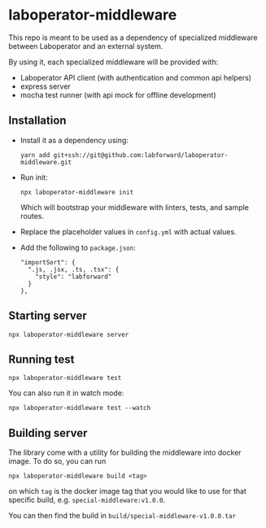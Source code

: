 # laboperator-middleware

This repo is meant to be used as a dependency of specialized middleware between Laboperator and an external system.

By using it, each specialized middleware will be provided with:

- Laboperator API client (with authentication and common api helpers)
- express server
- mocha test runner (with api mock for offline development)

## Installation

- Install it as a dependency using:

  ```
  yarn add git+ssh://git@github.com:labforward/laboperator-middleware.git
  ```

- Run init:

  ```
  npx laboperator-middleware init
  ```

  Which will bootstrap your middleware with linters, tests, and sample routes.

- Replace the placeholder values in `config.yml` with actual values.
- Add the following to `package.json`:

  ```
  "importSort": {
    ".js, .jsx, .ts, .tsx": {
      "style": "labforward"
    }
  },
  ```

## Starting server

```
npx laboperator-middleware server
```

## Running test

```
npx laboperator-middleware test
```

You can also run it in watch mode:

```
npx laboperator-middleware test --watch
```

## Building server

The library come with a utility for building the middleware into docker image. To do so, you can run

```
npx laboperator-middleware build <tag>
```

on which `tag` is the docker image tag that you would like to use for that specific build, e.g. `special-middleware:v1.0.0`.

You can then find the build in `build/special-middleware-v1.0.0.tar`
